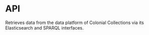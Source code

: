 # API

Retrieves data from the data platform of Colonial Collections via its Elasticsearch and SPARQL interfaces.
